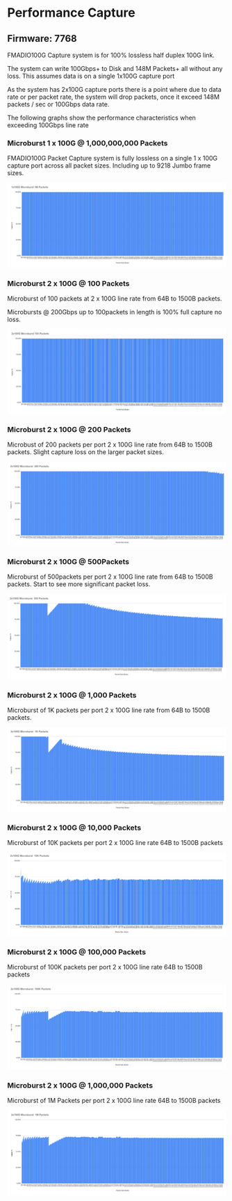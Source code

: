 # Performance Capture

## Firmware: **7768**

FMADIO100G Capture system is for 100% lossless half duplex 100G link.

The system can write 100Gbps+ to Disk and 148M Packets+ all without any loss. This assumes data is on a single 1x100G capture port

As the system has 2x100G capture ports there is a point where due to data rate or per packet rate, the system will drop packets, once it exceed 148M packets / sec or 100Gbps data rate.

The following graphs show the performance characteristics when exceeding 100Gbps line rate



### Microburst 1 x 100G @ 1,000,000,000 Packets

FMADIO100G Packet Capture system is fully lossless on a single 1 x 100G capture port across all packet sizes. Including up to 9218 Jumbo frame sizes.

![](<../.gitbook/assets/image (122) (1).png>)

### Microburst 2 x 100G  @ 100 Packets

Microburst of 100 packets at 2 x 100G line rate from 64B to 1500B packets.&#x20;

Microbursts @ 200Gbps up to 100packets in length is 100% full capture no loss.

![2x100G Microburst @ 100 Packets](<../.gitbook/assets/image (123) (1).png>)

### Microburst 2 x 100G @ 200 Packets

Microbust of 200 packets per port 2 x 100G line rate from 64B to 1500B packets. Slight capture loss on the larger packet sizes.

![2x100G Microburst @ 200 Packets](<../.gitbook/assets/image (121).png>)

### Microburst 2 x 100G @ 500Packets

Microburst of 500packets per port 2 x 100G line rate from 64B to 1500B packets. Start to see more significant packet loss.

![](<../.gitbook/assets/image (129).png>)

### Microburst 2 x 100G @ 1,000 Packets

Microburst of 1K packets per port 2 x 100G line rate from 64B to 1500B packets.

![2x100G Microburst @ 1K Packets](<../.gitbook/assets/image (115).png>)

### Microburst 2 x 100G @ 10,000 Packets

Microburst of 10K packets per port 2 x 100G line rate 64B to 1500B packets

![2x100G Microburst @ 10K Packets](<../.gitbook/assets/image (118).png>)

### Microburst 2 x 100G @ 100,000 Packets

Microburst of 100K packets per port 2 x 100G line rate 64B to 1500B packets

![2x100G Microburst @ 100K Packets](<../.gitbook/assets/image (126).png>)

### Microburst 2 x 100G @ 1,000,000 Packets

Microburst of 1M Packets per port 2 x 100G line rate 64B to 1500B packets

![2x100G Microburst @ 1M packets](<../.gitbook/assets/image (130) (1).png>)





